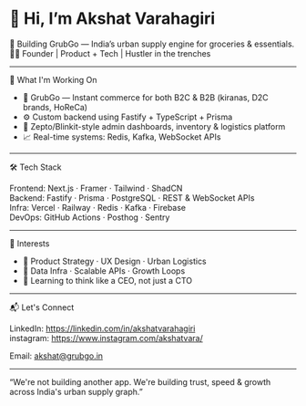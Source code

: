  # 👋 Hi, I’m Akshat Varahagiri

🎯 Building GrubGo — India’s urban supply engine for groceries & essentials.  
👨‍💻 Founder | Product + Tech | Hustler in the trenches

---

🚀 What I'm Working On

- 🛒 GrubGo — Instant commerce for both B2C & B2B (kiranas, D2C brands, HoReCa)
- ⚙️ Custom backend using Fastify + TypeScript + Prisma
- 📱 Zepto/Blinkit-style admin dashboards, inventory & logistics platform
- 📈 Real-time systems: Redis, Kafka, WebSocket APIs

---

🛠 Tech Stack

Frontend:     Next.js · Framer · Tailwind · ShadCN  
Backend:      Fastify · Prisma · PostgreSQL · REST & WebSocket APIs  
Infra:        Vercel · Railway · Redis · Kafka · Firebase  
DevOps:       GitHub Actions · Posthog · Sentry  

---

🧠 Interests

- 🧩 Product Strategy · UX Design · Urban Logistics  
- 🔐 Data Infra · Scalable APIs · Growth Loops  
- 🧠 Learning to think like a CEO, not just a CTO

---

📬 Let's Connect

LinkedIn: https://linkedin.com/in/akshatvarahagiri  
instagram: https://www.instagram.com/akshatvara/

Email: akshat@grubgo.in

---

“We're not building another app. We're building trust, speed & growth across India's urban supply graph.”
